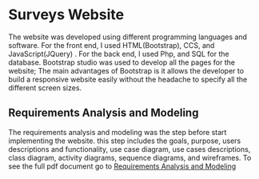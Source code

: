 # Surveys Website
The website was developed using different programming languages and software. For the front end, I used HTML(Bootstrap), CCS, and JavaScript(JQuery)
. For the back end, I used Php, and SQL for the database. Bootstrap studio was used to develop all the pages for the website; 
The main advantages of Bootstrap is it allows the developer to build a responsive website easily without the headache to specify all the different screen sizes.

## Requirements Analysis and Modeling
The requirements analysis and modeling was the step before start implementing the website. this step includes the goals, purpose, users descriptions and functionality, use case diagram, use cases descriptions, class diagram, activity diagrams, sequence diagrams, and wireframes. 
To see the full pdf document go to [Requirements Analysis and Modeling](Requirements%20Analysis%20and%20Modeling.pdf)
